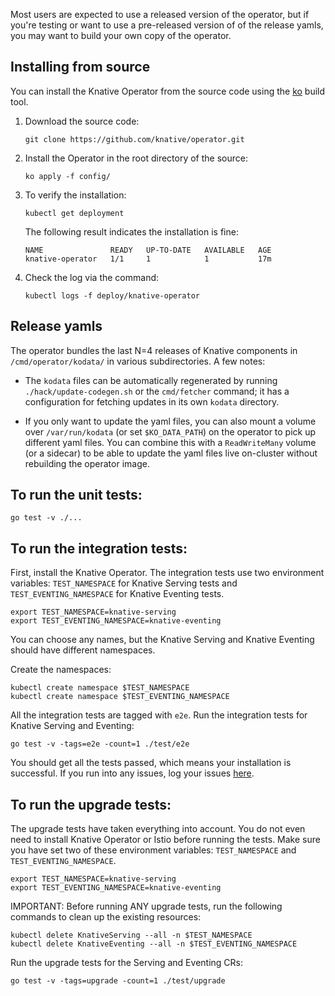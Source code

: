 Most users are expected to use a released version of the operator, but if you're
testing or want to use a pre-released version of of the release yamls, you may
want to build your own copy of the operator.

## Installing from source

You can install the Knative Operator from the source code using the
[ko](https://github.com/google/ko) build tool.

1. Download the source code:

   ```
   git clone https://github.com/knative/operator.git
   ```

1. Install the Operator in the root directory of the source:

   ```
   ko apply -f config/
   ```

1. To verify the installation:

   ```
   kubectl get deployment
   ```

   The following result indicates the installation is fine:

   ```
   NAME               READY   UP-TO-DATE   AVAILABLE   AGE
   knative-operator   1/1     1            1           17m
   ```

1. Check the log via the command:

   ```
   kubectl logs -f deploy/knative-operator
   ```

## Release yamls

The operator bundles the last N=4 releases of Knative components in
`/cmd/operator/kodata/` in various subdirectories. A few notes:

- The `kodata` files can be automatically regenerated by running
  `./hack/update-codegen.sh` or the `cmd/fetcher` command; it has a
  configuration for fetching updates in its own `kodata` directory.

- If you only want to update the yaml files, you can also mount a volume over
  `/var/run/kodata` (or set `$KO_DATA_PATH`) on the operator to pick up
  different yaml files. You can combine this with a `ReadWriteMany` volume (or a
  sidecar) to be able to update the yaml files live on-cluster without
  rebuilding the operator image.

## To run the unit tests:

```
go test -v ./...
```

## To run the integration tests:

First, install the Knative Operator. The integration tests use two environment variables: `TEST_NAMESPACE` for Knative
Serving tests and `TEST_EVENTING_NAMESPACE` for Knative Eventing tests.

```
export TEST_NAMESPACE=knative-serving
export TEST_EVENTING_NAMESPACE=knative-eventing
```

You can choose any names, but the Knative Serving and Knative Eventing should have different namespaces.

Create the namespaces:

```
kubectl create namespace $TEST_NAMESPACE
kubectl create namespace $TEST_EVENTING_NAMESPACE
```

All the integration tests are tagged with `e2e`. Run the integration tests for Knative Serving and Eventing:

```
go test -v -tags=e2e -count=1 ./test/e2e
```

You should get all the tests passed, which means your installation is successful. If you run into any issues, log your
issues [here](https://github.com/knative/operator/issues).

## To run the upgrade tests:

The upgrade tests have taken everything into account. You do not even need to install Knative Operator or Istio before
running the tests. Make sure you have set two of these environment variables: `TEST_NAMESPACE` and `TEST_EVENTING_NAMESPACE`.

```
export TEST_NAMESPACE=knative-serving
export TEST_EVENTING_NAMESPACE=knative-eventing
```

IMPORTANT: Before running ANY upgrade tests, run the following commands to clean up the existing resources:

```
kubectl delete KnativeServing --all -n $TEST_NAMESPACE
kubectl delete KnativeEventing --all -n $TEST_EVENTING_NAMESPACE
```

Run the upgrade tests for the Serving and Eventing CRs:

```
go test -v -tags=upgrade -count=1 ./test/upgrade
```

